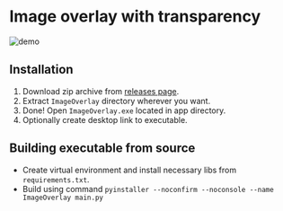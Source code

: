 # Image overlay with transparency

![demo](https://s7.gifyu.com/images/demo31b6dfd31c78f512.gif)

## Installation
1. Download zip archive from [releases page](https://github.com/ucarno/image-overlay/releases).
2. Extract `ImageOverlay` directory wherever you want.
3. Done! Open `ImageOverlay.exe` located in app directory.
4. Optionally create desktop link to executable.

## Building executable from source
* Create virtual environment and install necessary libs from `requirements.txt`.
* Build using command `pyinstaller --noconfirm --noconsole --name ImageOverlay main.py`
